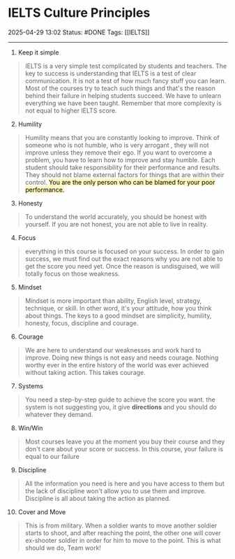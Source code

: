 # IELTS Culture Principles

2025-04-29 13:02
Status: #DONE
Tags: [[IELTS]]

---
1. Keep it simple
>	IELTS is a very simple test complicated by students and teachers.
>	The key to success is understanding that IELTS is a test of clear communication. It is not a test of how much fancy stuff you can learn. Most of the courses try to teach such things and that's the reason behind their failure in helping students succeed.
>	We have to unlearn everything we have been taught.
>	Remember that more complexity is not equal to higher IELTS score.
2. Humility
>	Humility means that you are constantly looking to improve. Think of someone who is not humble, who is very arrogant , they will not improve unless they remove their ego.
>	If you want to overcome a problem, you have to learn how to improve and stay humble.
>	Each student should take responsibility for their performance and results. They should not blame external factors for things that are within their control. 
>	<mark style="background: #FFF3A3A6;">You are the only person who can be blamed for your poor performance.</mark>
3. Honesty
>	To understand the world accurately, you should be honest with yourself.
>	If you are not honest, you are not able to live in reality.
4. Focus
>	everything in this course is focused on your success. In order to gain success, we must find out the exact reasons why you are not able to get the score you need yet. Once the reason is undisguised, we will totally focus on those weakness.
5. Mindset
>	Mindset is more important than ability, English level, strategy, technique, or skill. In other word, it's your attitude, how you think about things.
>	The keys to a good mindset are simplicity, humility, honesty, focus, discipline and courage.
6. Courage
>	We are here to understand our weaknesses and work hard to improve.
>	Doing new things is not easy and needs courage.
>	Nothing worthy ever in the entire history of the world was ever achieved without taking action. This takes courage.
7. Systems
>	You need a step-by-step guide to achieve the score you want.
>	the system is not suggesting you, it give **directions** and you should do whatever they demand.
8. Win/Win
>	Most courses leave you at the moment you buy their course and they don't care about your score or success.
>	In this course, your failure is equal to our failure
9. Discipline
>	All the information you need is here and you have access to them but the lack of discipline won't allow you to use them and improve.
>	Discipline is all about taking the action as planned.
10. Cover and Move
>	This is from military. When a soldier wants to move another soldier starts to shoot, and after reaching the point, the other one will cover ex-shooter soldier in order for him to move to the point. 
>	This is what should we do, Team work!
